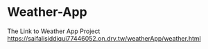 # Weather-App
The Link to Weather App Project
https://saifalisiddiqui77446052.on.drv.tw/weatherApp/weather.html

